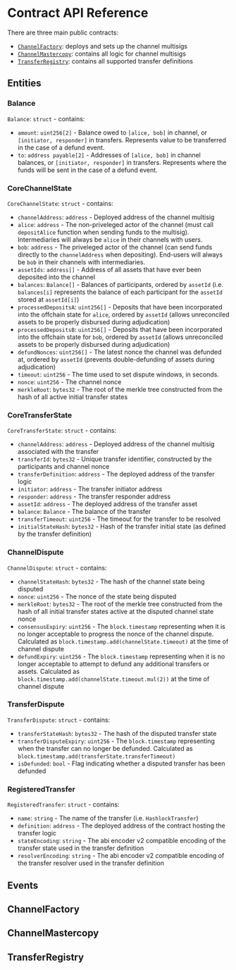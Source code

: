 # Contract API Reference

There are three main public contracts:

- [`ChannelFactory`](#channel-factory): deploys and sets up the channel multisigs
- [`ChannelMastercopy`](#channel-mastercopy): contains all logic for channel multisigs
- [`TransferRegistry`](#transfer-registry): contains all supported transfer definitions

## Entities

### Balance

`Balance`: `struct` - contains:

- `amount`: `uint256[2]` - Balance owed to `[alice, bob]` in channel, or `[initiator, responder]` in transfers. Represents value to be transferred in the case of a defund event.
- `to`: `address payable[2]` - Addresses of `[alice, bob]` in channel balances, or `[initiator, responder]` in transfers. Represents where the funds will be sent in the case of a defund event.

### CoreChannelState

`CoreChannelState`: `struct` - contains:

- `channelAddress`: `address` - Deployed address of the channel multisig
- `alice`: `address` - The non-priveleged actor of the channel (must call `depositAlice` function when sending funds to the multisig). Intermediaries will always be `alice` in their channels with users.
- `bob`: `address` - The priveleged actor of the channel (can send funds directly to the `channelAddress` when depositing). End-users will always be `bob` in their channels with intermediaries.
- `assetIds`: `address[]` - Address of all assets that have ever been deposited into the channel
- `balances`: `Balance[]` - Balances of participants, ordered by `assetId` (i.e. `balances[i]` represents the balance of each participant for the `assetId` stored at `assetId[i]`)
- `processedDepositsA`: `uint256[]` - Deposits that have been incorporated into the offchain state for `alice`, ordered by `assetId` (allows unreconciled assets to be properly disbursed during adjudication)
- `processedDepositsB`: `uint256[]` - Deposits that have been incorporated into the offchain state for `bob`, ordered by `assetId` (allows unreconciled assets to be properly disbursed during adjudication)
- `defundNonces`: `uint256[]` - The latest nonce the channel was defunded at, ordered by `assetId` (prevents double-defunding of assets during adjudication)
- `timeout`: `uint256` - The time used to set dispute windows, in seconds.
- `nonce`: `uint256` - The channel nonce
- `merkleRoot`: `bytes32` - The root of the merkle tree constructed from the hash of all active initial transfer states

### CoreTransferState

`CoreTransferState`: `struct` - contains:

- `channelAddress`: `address` - Deployed address of the channel multisig associated with the transfer
- `transferId`: `bytes32` - Unique transfer identifier, constructed by the participants and channel nonce
- `transferDefinition`: `address` - The deployed address of the transfer logic
- `initiator`: `address` - The transfer initiator address
- `responder`: `address` - The transfer responder address
- `assetId`: `address` - The deployed address of the transfer asset
- `balance`: `Balance` - The balance of the transfer
- `transferTimeout`: `uint256` - The timeout for the transfer to be resolved
- `initialStateHash`: `bytes32` - Hash of the transfer initial state (as defined by the transfer definition)

### ChannelDispute

`ChannelDispute`: `struct` - contains:

- `channelStateHash`: `bytes32` - The hash of the channel state being disputed
- `nonce`: `uint256` - The nonce of the state being disputed
- `merkleRoot`: `bytes32` - The root of the merkle tree constructed from the hash of all initial transfer states active at the disputed channel state nonce
- `consensusExpiry`: `uint256` - The `block.timestamp` representing when it is no longer acceptable to progress the nonce of the channel dispute. Calculated as `block.timestamp.add(channelState.timeout)` at the time of channel dispute
- `defundExpiry`: `uint256` - The `block.timestamp` representing when it is no longer acceptable to attempt to defund any additional transfers or assets. Calculated as `block.timestamp.add(channelState.timeout.mul(2))` at the time of channel dispute

### TransferDispute

`TransferDispute`: `struct` - contains:

- `transferStateHash`: `bytes32` - The hash of the disputed transfer state
- `transferDisputeExpiry`: `uint256` - The `block.timestamp` representing when the transfer can no longer be defunded. Calculated as `block.timestamp.add(transferState.transferTimeout)`
- `isDefunded`: `bool` - Flag indicating whether a disputed transfer has been defunded

### RegisteredTransfer

`RegisteredTransfer`: `struct` - contains:

- `name`: `string` - The name of the transfer (i.e. `HashlockTransfer`)
- `definition`: `address` - The deployed address of the contract hosting the transfer logic
- `stateEncoding`: `string` - The abi encoder v2 compatible encoding of the transfer state used in the transfer definition
- `resolverEncoding`: `string` - The abi encoder v2 compatible encoding of the transfer resolver used in the transfer definition

## Events

## ChannelFactory

## ChannelMastercopy

## TransferRegistry
